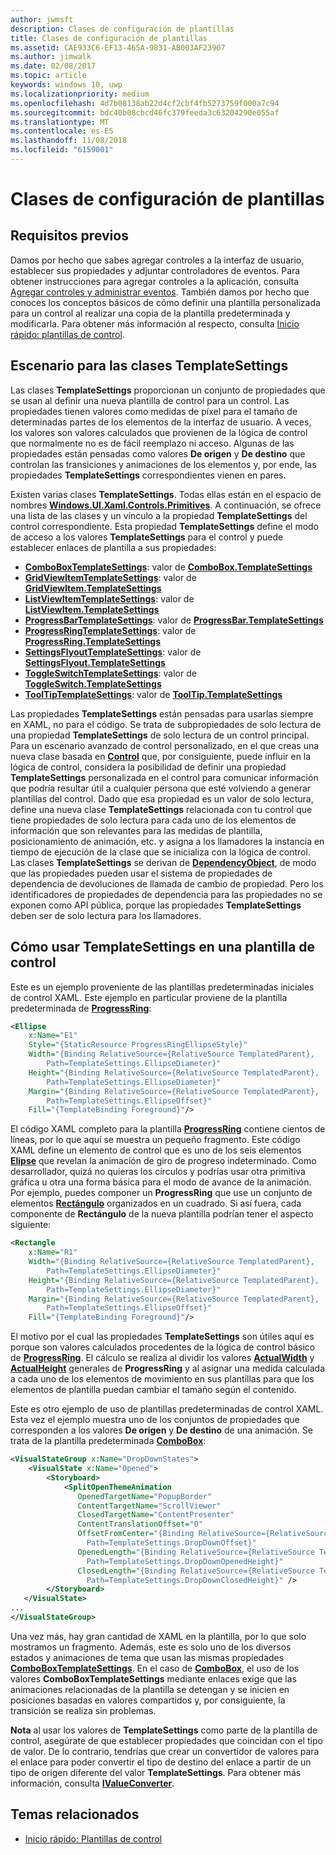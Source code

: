 ```yaml
---
author: jwmsft
description: Clases de configuración de plantillas
title: Clases de configuración de plantillas
ms.assetid: CAE933C6-EF13-465A-9831-AB003AF23907
ms.author: jimwalk
ms.date: 02/08/2017
ms.topic: article
keywords: windows 10, uwp
ms.localizationpriority: medium
ms.openlocfilehash: 4d7b08138ab22d4cf2cbf4fb5273759f000a7c94
ms.sourcegitcommit: bdc40b08cbcd46fc379feeda3c63204290e055af
ms.translationtype: MT
ms.contentlocale: es-ES
ms.lasthandoff: 11/08/2018
ms.locfileid: "6159001"
---
```

# <a name="template-settings-classes"></a>Clases de configuración de plantillas


## <a name="prerequisites"></a>Requisitos previos

Damos por hecho que sabes agregar controles a la interfaz de usuario, establecer sus propiedades y adjuntar controladores de eventos. Para obtener instrucciones para agregar controles a la aplicación, consulta [Agregar controles y administrar eventos](https://msdn.microsoft.com/library/windows/apps/mt228345). También damos por hecho que conoces los conceptos básicos de cómo definir una plantilla personalizada para un control al realizar una copia de la plantilla predeterminada y modificarla. Para obtener más información al respecto, consulta [Inicio rápido: plantillas de control](https://msdn.microsoft.com/library/windows/apps/xaml/hh465374).

## <a name="the-scenario-for-templatesettings-classes"></a>Escenario para las clases **TemplateSettings**

Las clases **TemplateSettings** proporcionan un conjunto de propiedades que se usan al definir una nueva plantilla de control para un control. Las propiedades tienen valores como medidas de píxel para el tamaño de determinadas partes de los elementos de la interfaz de usuario. A veces, los valores son valores calculados que provienen de la lógica de control que normalmente no es de fácil reemplazo ni acceso. Algunas de las propiedades están pensadas como valores **De origen** y **De destino** que controlan las transiciones y animaciones de los elementos y, por ende, las propiedades **TemplateSettings** correspondientes vienen en pares.

Existen varias clases **TemplateSettings**. Todas ellas están en el espacio de nombres [**Windows.UI.Xaml.Controls.Primitives**](https://msdn.microsoft.com/library/windows/apps/br209818). A continuación, se ofrece una lista de las clases y un vínculo a la propiedad **TemplateSettings** del control correspondiente. Esta propiedad **TemplateSettings** define el modo de acceso a los valores **TemplateSettings** para el control y puede establecer enlaces de plantilla a sus propiedades:

-   [**ComboBoxTemplateSettings**](https://msdn.microsoft.com/library/windows/apps/br227752): valor de [**ComboBox.TemplateSettings**](https://msdn.microsoft.com/library/windows/apps/br209364)
-   [**GridViewItemTemplateSettings**](https://msdn.microsoft.com/library/windows/apps/hh738499): valor de [**GridViewItem.TemplateSettings**](https://msdn.microsoft.com/library/windows/apps/hh738503)
-   [**ListViewItemTemplateSettings**](https://msdn.microsoft.com/library/windows/apps/hh701948): valor de [**ListViewItem.TemplateSettings**](https://msdn.microsoft.com/library/windows/apps/br242923)
-   [**ProgressBarTemplateSettings**](https://msdn.microsoft.com/library/windows/apps/br227856): valor de [**ProgressBar.TemplateSettings**](https://msdn.microsoft.com/library/windows/apps/br227537)
-   [**ProgressRingTemplateSettings**](https://msdn.microsoft.com/library/windows/apps/hh702248): valor de [**ProgressRing.TemplateSettings**](https://msdn.microsoft.com/library/windows/apps/hh702581)
-   [**SettingsFlyoutTemplateSettings**](https://msdn.microsoft.com/library/windows/apps/dn298721): valor de [**SettingsFlyout.TemplateSettings**](https://msdn.microsoft.com/library/windows/apps/dn252826)
-   [**ToggleSwitchTemplateSettings**](https://msdn.microsoft.com/library/windows/apps/br209804): valor de [**ToggleSwitch.TemplateSettings**](https://msdn.microsoft.com/library/windows/apps/br209731)
-   [**ToolTipTemplateSettings**](https://msdn.microsoft.com/library/windows/apps/br209813): valor de [**ToolTip.TemplateSettings**](https://msdn.microsoft.com/library/windows/apps/br227629)

Las propiedades **TemplateSettings** están pensadas para usarlas siempre en XAML, no para el código. Se trata de subpropiedades de solo lectura de una propiedad **TemplateSettings** de solo lectura de un control principal. Para un escenario avanzado de control personalizado, en el que creas una nueva clase basada en [**Control**](https://msdn.microsoft.com/library/windows/apps/br209390) que, por consiguiente, puede influir en la lógica de control, considera la posibilidad de definir una propiedad **TemplateSettings** personalizada en el control para comunicar información que podría resultar útil a cualquier persona que esté volviendo a generar plantillas del control. Dado que esa propiedad es un valor de solo lectura, define una nueva clase **TemplateSettings** relacionada con tu control que tiene propiedades de solo lectura para cada uno de los elementos de información que son relevantes para las medidas de plantilla, posicionamiento de animación, etc. y asigna a los llamadores la instancia en tiempo de ejecución de la clase que se inicializa con la lógica de control. Las clases **TemplateSettings** se derivan de [**DependencyObject**](https://msdn.microsoft.com/library/windows/apps/br242356), de modo que las propiedades pueden usar el sistema de propiedades de dependencia de devoluciones de llamada de cambio de propiedad. Pero los identificadores de propiedades de dependencia para las propiedades no se exponen como API pública, porque las propiedades **TemplateSettings** deben ser de solo lectura para los llamadores.

## <a name="how-to-use-templatesettings-in-a-control-template"></a>Cómo usar **TemplateSettings** en una plantilla de control

Este es un ejemplo proveniente de las plantillas predeterminadas iniciales de control XAML. Este ejemplo en particular proviene de la plantilla predeterminada de [**ProgressRing**](https://msdn.microsoft.com/library/windows/apps/br227538):

```xml
<Ellipse
    x:Name="E1"
    Style="{StaticResource ProgressRingEllipseStyle}"
    Width="{Binding RelativeSource={RelativeSource TemplatedParent}, 
        Path=TemplateSettings.EllipseDiameter}"
    Height="{Binding RelativeSource={RelativeSource TemplatedParent}, 
        Path=TemplateSettings.EllipseDiameter}"
    Margin="{Binding RelativeSource={RelativeSource TemplatedParent}, 
        Path=TemplateSettings.EllipseOffset}"
    Fill="{TemplateBinding Foreground}"/>
```

El código XAML completo para la plantilla [**ProgressRing**](https://msdn.microsoft.com/library/windows/apps/br227538) contiene cientos de líneas, por lo que aquí se muestra un pequeño fragmento. Este código XAML define un elemento de control que es uno de los seis elementos [**Elipse**](/uwp/api/Windows.UI.Xaml.Shapes.Ellipse) que revelan la animación de giro de progreso indeterminado. Como desarrollador, quizá no quieras los círculos y podrías usar otra primitiva gráfica u otra una forma básica para el modo de avance de la animación. Por ejemplo, puedes componer un **ProgressRing** que use un conjunto de elementos [**Rectángulo**](/uwp/api/Windows.UI.Xaml.Shapes.Rectangle) organizados en un cuadrado. Si así fuera, cada componente de **Rectángulo** de la nueva plantilla podrían tener el aspecto siguiente:

```xml
<Rectangle
    x:Name="R1"
    Width="{Binding RelativeSource={RelativeSource TemplatedParent}, 
        Path=TemplateSettings.EllipseDiameter}"
    Height="{Binding RelativeSource={RelativeSource TemplatedParent}, 
        Path=TemplateSettings.EllipseDiameter}"
    Margin="{Binding RelativeSource={RelativeSource TemplatedParent}, 
        Path=TemplateSettings.EllipseOffset}"
    Fill="{TemplateBinding Foreground}"/>
```

El motivo por el cual las propiedades **TemplateSettings** son útiles aquí es porque son valores calculados procedentes de la lógica de control básico de [**ProgressRing**](https://msdn.microsoft.com/library/windows/apps/br227538). El cálculo se realiza al dividir los valores [**ActualWidth**](https://msdn.microsoft.com/library/windows/apps/br208709) y [**ActualHeight**](https://msdn.microsoft.com/library/windows/apps/br208707) generales de **ProgressRing** y al asignar una medida calculada a cada uno de los elementos de movimiento en sus plantillas para que los elementos de plantilla puedan cambiar el tamaño según el contenido.

Este es otro ejemplo de uso de plantillas predeterminadas de control XAML. Esta vez el ejemplo muestra uno de los conjuntos de propiedades que corresponden a los valores **De origen** y **De destino** de una animación. Se trata de la plantilla predeterminada [**ComboBox**](https://msdn.microsoft.com/library/windows/apps/br209348):

```xml
<VisualStateGroup x:Name="DropDownStates">
    <VisualState x:Name="Opened">
        <Storyboard>
            <SplitOpenThemeAnimation
               OpenedTargetName="PopupBorder"
               ContentTargetName="ScrollViewer"
               ClosedTargetName="ContentPresenter"
               ContentTranslationOffset="0"
               OffsetFromCenter="{Binding RelativeSource={RelativeSource TemplatedParent}, 
                 Path=TemplateSettings.DropDownOffset}"
               OpenedLength="{Binding RelativeSource={RelativeSource TemplatedParent}, 
                 Path=TemplateSettings.DropDownOpenedHeight}"
               ClosedLength="{Binding RelativeSource={RelativeSource TemplatedParent},
                 Path=TemplateSettings.DropDownClosedHeight}" />
        </Storyboard>
   </VisualState>
...
</VisualStateGroup>
```

Una vez más, hay gran cantidad de XAML en la plantilla, por lo que solo mostramos un fragmento. Además, este es solo uno de los diversos estados y animaciones de tema que usan las mismas propiedades [**ComboBoxTemplateSettings**](https://msdn.microsoft.com/library/windows/apps/br227752). En el caso de [**ComboBox**](https://msdn.microsoft.com/library/windows/apps/br209348), el uso de los valores **ComboBoxTemplateSettings** mediante enlaces exige que las animaciones relacionadas de la plantilla se detengan y se inicien en posiciones basadas en valores compartidos y, por consiguiente, la transición se realiza sin problemas.

**Nota**  al usar los valores de **TemplateSettings** como parte de la plantilla de control, asegúrate de que establecer propiedades que coincidan con el tipo de valor. De lo contrario, tendrías que crear un convertidor de valores para el enlace para poder convertir el tipo de destino del enlace a partir de un tipo de origen diferente del valor **TemplateSettings**. Para obtener más información, consulta [**IValueConverter**](https://msdn.microsoft.com/library/windows/apps/br209903).

## <a name="related-topics"></a>Temas relacionados

* [Inicio rápido: Plantillas de control](https://msdn.microsoft.com/library/windows/apps/xaml/hh465374)

